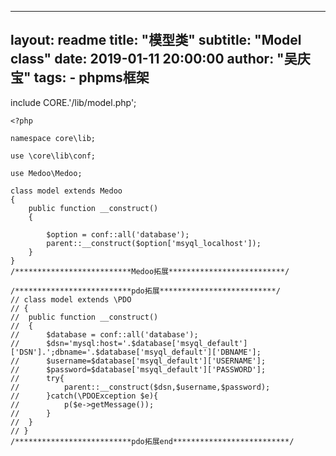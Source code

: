 
---
layout:     readme
title:      "模型类"
subtitle:   "Model class"
date:       2019-01-11 20:00:00
author:     "吴庆宝"
tags:
    - phpms框架
---

include CORE.'/lib/model.php';

```
<?php

namespace core\lib;

use \core\lib\conf;

use Medoo\Medoo;

class model extends Medoo
{	
	public function __construct()
	{

		$option = conf::all('database');
		parent::__construct($option['msyql_localhost']);
	}
}
/**************************Medoo拓展**************************/

/**************************pdo拓展**************************/
// class model extends \PDO
// {	
// 	public function __construct()
// 	{
// 		$database = conf::all('database');	
// 		$dsn='mysql:host='.$database['msyql_default']['DSN'].';dbname='.$database['msyql_default']['DBNAME'];
// 		$username=$database['msyql_default']['USERNAME'];
// 		$password=$database['msyql_default']['PASSWORD'];
// 		try{
// 			parent::__construct($dsn,$username,$password);
// 		}catch(\PDOException $e){
// 			p($e->getMessage());
// 		}
// 	}
// }
/**************************pdo拓展end**************************/
```